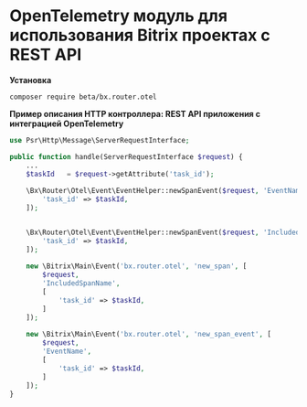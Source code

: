 # OpenTelemetry модуль для использования Bitrix проектах с REST API

**Установка**
```shell
composer require beta/bx.router.otel
```

**Пример описания HTTP контроллера: REST API приложения с интеграцией OpenTelemetry**
```php
use Psr\Http\Message\ServerRequestInterface;

public function handle(ServerRequestInterface $request) {
    ...
    $taskId   = $request->getAttribute('task_id');
    
    \Bx\Router\Otel\Event\EventHelper::newSpanEvent($request, 'EventName', [
        'task_id' => $taskId,
    ]);


    \Bx\Router\Otel\Event\EventHelper::newSpanEvent($request, 'IncludedSpanName', [
        'task_id' => $taskId,
    ]);
    
    new \Bitrix\Main\Event('bx.router.otel', 'new_span', [
        $request,
        'IncludedSpanName',
        [
            'task_id' => $taskId,
        ]
    ]);
    
    new \Bitrix\Main\Event('bx.router.otel', 'new_span_event', [
        $request,
        'EventName',
        [
            'task_id' => $taskId,
        ]
    ]);
}

```
